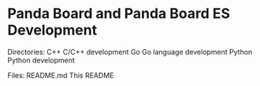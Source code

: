 Panda Board and Panda Board ES Development
==========================================

Directories:
	C++		C/C++ development
	Go		Go language development
	Python		Python development

Files:
	README.md	This README

